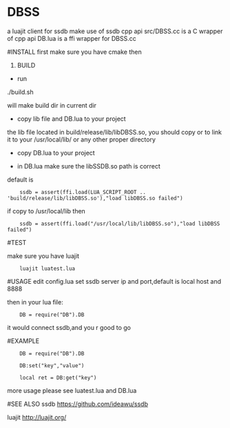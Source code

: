 # DBSS 
 a luajit client for ssdb 
make use of ssdb cpp api
src/DBSS.cc is a C wrapper of cpp api
DB.lua is a ffi wrapper for DBSS.cc

#INSTALL
first make sure you have cmake
then


1. BUILD

* run

./build.sh

 will make build dir in current dir


* copy lib file and DB.lua to your project 

the lib file located in build/release/lib/libDBSS.so, you should copy or to link it to your /usr/local/lib/ or any other proper directory

* copy DB.lua to your project


* in DB.lua make sure the libSSDB.so path is correct

default is 

        ssdb = assert(ffi.load(LUA_SCRIPT_ROOT .. 'build/release/lib/libDBSS.so'),"load libDBSS.so failed")    

if copy to /usr/local/lib then

        ssdb = assert(ffi.load("/usr/local/lib/libDBSS.so"),"load libDBSS failed")    

#TEST

make sure you have luajit

        luajit luatest.lua

#USAGE
edit config.lua set ssdb server ip and port,default is local host and 8888

then in your lua file:

        DB = require("DB").DB

it would connect ssdb,and you r good to go

#EXAMPLE

        DB = require("DB").DB

        DB:set("key","value")

        local ret = DB:get("key")

more usage please
see luatest.lua and DB.lua

#SEE ALSO
ssdb
https://github.com/ideawu/ssdb

luajit
http://luajit.org/


